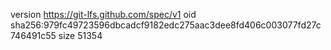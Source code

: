 version https://git-lfs.github.com/spec/v1
oid sha256:979fc49723596dbcadcf9182edc275aac3dee8fd406c003077fd27c746491c55
size 51354
